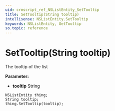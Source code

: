 ```yaml
---
uid: crmscript_ref_NSListEntity_SetTooltip
title: SetTooltip(String tooltip)
intellisense: NSListEntity.SetTooltip
keywords: NSListEntity, GetTooltip
so.topic: reference
---
```


# SetTooltip(String tooltip)

The tooltip of the list

**Parameter:** 
 - **tooltip** String

```crmscript
NSListEntity thing;
String tooltip;
thing.SetTooltip(tooltip);
```

